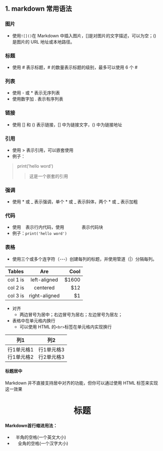 ## 1. markdown 常用语法
### 图片
- 使用`![]()`在 Markdown 中插入图片，[]是对图片的文字描述，可以为空；()是图片的 URL 地址或本地路径。
### 标题
- 使用 # 表示标题，# 的数量表示标题的级别，最多可以使用 6 个 #
### 列表
- 使用 - 或 * 表示无序列表
- 使用数字加 . 表示有序列表
### 链接
- 使用 [] 和 () 表示链接，[] 中为链接文字，() 中为链接地址

### 引用
- 使用 > 表示引用，可以嵌套使用
- 例子：
>print('hello word')
> > 这是一个嵌套的引用
### 强调
- 使用 * 或 _ 表示强调，单个 * 或 _ 表示斜体，两个 * 或 _ 表示加粗
### 代码
- 使用 ` ` 表示行内代码，使用```        ```表示代码块
- 例子：`print('hello word')`
### 表格
- 使用三个或多个连字符（---）创建每列的标题，并使用管道（|）分隔每列。

| Tables   |      Are      |  Cool |
|----------|:-------------:|------:|
| col 1 is |  left-aligned | $1600 |
| col 2 is |    centered   |   $12 |
| col 3 is | right-aligned |    $1 |

- 对齐
	- 两边冒号为居中；右边冒号为居右；左边冒号为居左；
- 表格中在单元格内换行
	- 可以使用 HTML 的` <br> `标签在单元格内实现换行

| 列1 | 列2 |
| --- | --- |
| 行1单元格1<br>行1单元格2 | 行1单元格3<br>行2单元格3 |


#### 标题居中
Markdown 并不直接支持居中对齐的功能，但你可以通过使用 HTML 标签来实现这一效果
<h1 align="center">标题</h1>


#### Markdown首行缩进用法：
- &ensp; 半角的空格(一个英文大小)
- &emsp; 全角的空格(一个汉字大小)